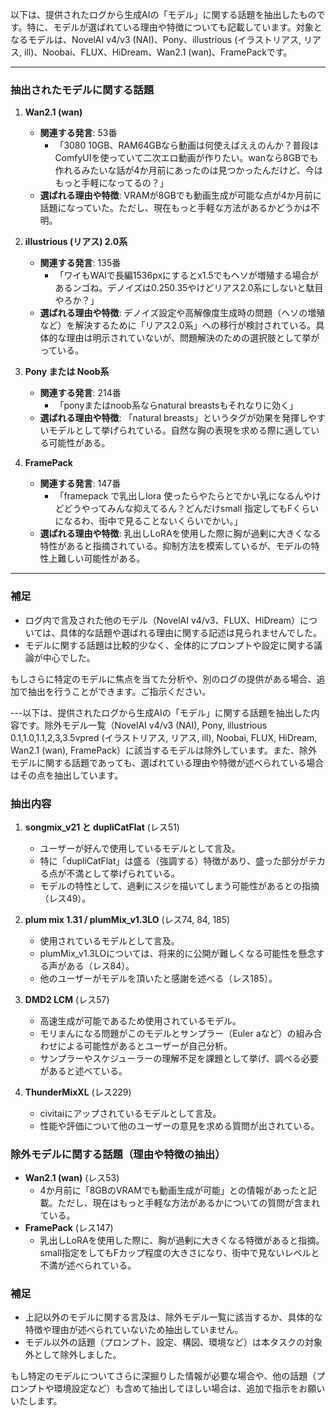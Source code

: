 以下は、提供されたログから生成AIの「モデル」に関する話題を抽出したものです。特に、モデルが選ばれている理由や特徴についても記載しています。対象となるモデルは、NovelAI v4/v3 (NAI)、Pony、illustrious (イラストリアス, リアス, ill)、Noobai、FLUX、HiDream、Wan2.1 (wan)、FramePackです。

---

### 抽出されたモデルに関する話題
1. **Wan2.1 (wan)**
   - **関連する発言**: 53番
     - 「3080 10GB、RAM64GBなら動画は何使えばええのんか？普段はComfyUIを使っていて二次エロ動画が作りたい。wanなら8GBでも作れるみたいな話が4か月前にあったのは見つかったんだけど、今はもっと手軽になってるの？」
   - **選ばれる理由や特徴**: VRAMが8GBでも動画生成が可能な点が4か月前に話題になっていた。ただし、現在もっと手軽な方法があるかどうかは不明。

2. **illustrious (リアス) 2.0系**
   - **関連する発言**: 135番
     - 「ワイもWAIで長編1536pxにするとx1.5でもヘソが増殖する場合があるンゴね。デノイズは0.250.35やけどリアス2.0系にしないと駄目やろか？」
   - **選ばれる理由や特徴**: デノイズ設定や高解像度生成時の問題（ヘソの増殖など）を解決するために「リアス2.0系」への移行が検討されている。具体的な理由は明示されていないが、問題解決のための選択肢として挙がっている。

3. **Pony または Noob系**
   - **関連する発言**: 214番
     - 「ponyまたはnoob系ならnatural breastsもそれなりに効く」
   - **選ばれる理由や特徴**: 「natural breasts」というタグが効果を発揮しやすいモデルとして挙げられている。自然な胸の表現を求める際に適している可能性がある。

4. **FramePack**
   - **関連する発言**: 147番
     - 「framepack で乳出しlora 使ったらやたらとでかい乳になるんやけどどうやってみんな抑えてるん？どんだけsmall 指定してもFくらいになるわ、街中で見ることないくらいでかい。」
   - **選ばれる理由や特徴**: 乳出しLoRAを使用した際に胸が過剰に大きくなる特性があると指摘されている。抑制方法を模索しているが、モデルの特性上難しい可能性がある。

---

### 補足
- ログ内で言及された他のモデル（NovelAI v4/v3、FLUX、HiDream）については、具体的な話題や選ばれる理由に関する記述は見られませんでした。
- モデルに関する話題は比較的少なく、全体的にプロンプトや設定に関する議論が中心でした。

もしさらに特定のモデルに焦点を当てた分析や、別のログの提供がある場合、追加で抽出を行うことができます。ご指示ください。

---以下は、提供されたログから生成AIの「モデル」に関する話題を抽出した内容です。除外モデル一覧（NovelAI v4/v3 (NAI), Pony, illustrious 0.1,1.0,1.1,2,3,3.5vpred (イラストリアス, リアス, ill), Noobai, FLUX, HiDream, Wan2.1 (wan), FramePack）に該当するモデルは除外しています。また、除外モデルに関する話題であっても、選ばれている理由や特徴が述べられている場合はその点を抽出しています。

### 抽出内容

1. **songmix_v21 と dupliCatFlat** (レス51)
   - ユーザーが好んで使用しているモデルとして言及。
   - 特に「dupliCatFlat」は盛る（強調する）特徴があり、盛った部分がテカる点が不満として挙げられている。
   - モデルの特性として、過剰にスジを描いてしまう可能性があるとの指摘（レス49）。

2. **plum mix 1.31 / plumMix_v1.3LO** (レス74, 84, 185)
   - 使用されているモデルとして言及。
   - plumMix_v1.3LOについては、将来的に公開が難しくなる可能性を懸念する声がある（レス84）。
   - 他のユーザーがモデルを頂いたと感謝を述べる（レス185）。

3. **DMD2 LCM** (レス57)
   - 高速生成が可能であるため使用されているモデル。
   - モリまんになる問題がこのモデルとサンプラー（Euler aなど）の組み合わせによる可能性があるとユーザーが自己分析。
   - サンプラーやスケジューラーの理解不足を課題として挙げ、調べる必要があると述べている。

4. **ThunderMixXL** (レス229)
   - civitaiにアップされているモデルとして言及。
   - 性能や評価について他のユーザーの意見を求める質問が出されている。

### 除外モデルに関する話題（理由や特徴の抽出）
- **Wan2.1 (wan)** (レス53)
  - 4か月前に「8GBのVRAMでも動画生成が可能」との情報があったと記載。ただし、現在はもっと手軽な方法があるかについての質問が含まれている。
- **FramePack** (レス147)
  - 乳出しLoRAを使用した際に、胸が過剰に大きくなる特徴があると指摘。small指定をしてもFカップ程度の大きさになり、街中で見ないレベルと不満が述べられている。

### 補足
- 上記以外のモデルに関する言及は、除外モデル一覧に該当するか、具体的な特徴や理由が述べられていないため抽出していません。
- モデル以外の話題（プロンプト、設定、構図、環境など）は本タスクの対象外として除外しました。

もし特定のモデルについてさらに深掘りした情報が必要な場合や、他の話題（プロンプトや環境設定など）も含めて抽出してほしい場合は、追加で指示をお願いいたします。